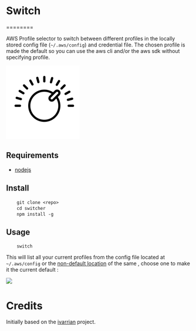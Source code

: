 # Switch
========

AWS Profile selector to switch between different profiles in the locally stored config file (`~/.aws/config`) and credential file. The chosen profile is made the default so you can use the aws cli and/or the aws sdk without specifying profile.

![](logo.png)

## Requirements

* [nodejs](https://nodejs.org/en/)

## Install
```shell
    git clone <repo>
    cd switcher
    npm install -g
```

## Usage
```shell
    switch
```

This will list all your current profiles from the config file located at `~/.aws/config` or the [non-default location](https://docs.aws.amazon.com/credref/latest/refdocs/file-location.html) of the same , choose one to make it the current default :

![](screenshot.png)

Credits
========

Initially based on the [ivarrian](https://github.com/ivarrian/switcher) project. 
